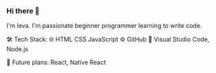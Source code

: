 ### Hi there 👋

I'm Ieva. I'm passionate beginner programmer learning to write code.  

🛠  Tech Stack:
🌐   HTML CSS JavaScript 
⚙️    GitHub
🔧   Visual Studio Code, Node.js 

🔮 Future plans:
React, Native React
